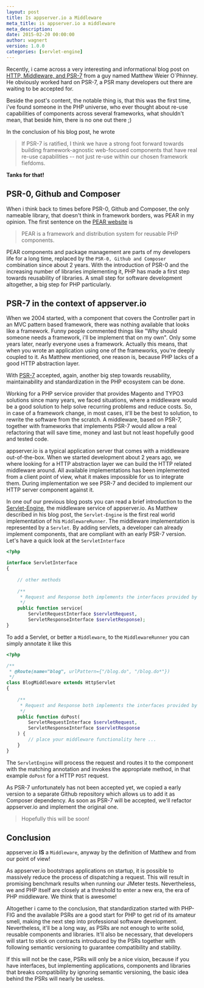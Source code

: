 ```yaml
---
layout: post
title: Is appserver.io a Middleware
meta_title: is appserver.io a middleware
meta_description: 
date: 2015-02-20 00:00:00
author: wagnert
version: 1.0.0
categories: [servlet-engine]
---
```


Recently, i came across a very interesting and informational blog post on [HTTP, Middleware, and PSR-7](https://mwop.net/blog/2015-01-08-on-http-middleware-and-psr-7.html) from a guy named Matthew Weier O`Phinney. He obviously worked hard on PSR-7, a PSR many developers out there are waiting to be accepted for.

Beside the post's content, the notable thing is, that this was the first time, i've found someone in the PHP universe, who ever thought about re-use capabilities of components across several frameworks, what shouldn't mean, that beside him, there is no one out there ;)

In the conclusion of his blog post, he wrote

> If PSR-7 is ratified, I think we have a strong foot forward towards building framework-agnostic web-focused components that have real re-use capabilities -- not just re-use within our chosen framework fiefdoms.

**Tanks for that!**

## PSR-0, Github and Composer

When i think back to times before PSR-0, Github and Composer, the only nameable library, that doesn't think in framework borders, was PEAR in my opinion. The first sentence on the [PEAR website](http://pear.php.net) is

> PEAR is a framework and distribution system for reusable PHP components.

PEAR components and package management are parts of my developers life for a long time, replaced by the `PSR-0, Github and Composer` combination since about 2 years. With the
introduction of PSR-0 and the increasing number of libraries implementing it, PHP has made a first step towards reusability of libraries. A small step for software development altogether, a big step for PHP particularly.

## PSR-7 in the context of appserver.io

When we 2004 started, with a component that covers the Controller part in an MVC pattern based framework, there was nothing available that looks like a framework. Funny people commented things like "Why should someone needs a framework, i'll be implement that on my own". Only some years later, nearly everyone uses a framework. Actually this means, that when you wrote an application using one of the frameworks, you're deeply coupled to it. As Matthew mentioned, one reason is, because PHP lacks of a good HTTP abstraction layer.

With [PSR-7](https://github.com/php-fig/fig-standards/tree/master/proposed) accepted, again, another big step towards reusability, maintainability and standardization in the PHP ecosystem can be done.

Working for a PHP service provider that provides Magento and TYPO3 solutions since many years, we faced situations, where a middleware would be a good solution to help solve recurring problems and reduce costs. So, in case of a framework change, in most cases, it'll be the best to solution, to rewrite the software from the scratch. A middleware, based on PSR-7, together with frameworks that implements PSR-7 would allow a real refactoring that will save time, money and last but not least hopefully good and tested code.

appserver.io is a typical application server that comes with a middleware out-of-the-box.
When we started development about 2 years ago, we where looking for a HTTP abstraction
layer we can build the HTTP related middleware around. All available implementations has been implemented from a client point of view, what it makes impossible for us to integrate them. During implementation we see PSR-7 and decided to implement our HTTP server component against it.

In one ouf our previous blog posts you can read a brief introduction to the [Servlet-Engine](<{{ "/get-started/documentation/servlet-engine.html" | prepend: site.baseurl }}>), the middleware service of appserver.io. As Matthew described in his blog post, the `Servlet-Engine` is the first real world implementation of his `MiddlewareRunner`. The middleware implementation is represented by a `Servlet`. By adding servlets, a developer can already implement components, that are compliant with an early PSR-7 version. Let's have a quick look at the `ServletInterface`

```php
<?php

interface ServletInterface
{
   
    // other methods
   
    /**
     * Request and Response both implements the interfaces provided by PSR-7.
     */
    public function service(
    	ServletRequestInterface $servletRequest, 
    	ServletResponseInterface $servletResponse);
}

```  

To add a Servlet, or better a `Middleware`, to the `MiddlewareRunner` you can simply annotate it like this

```php
<?php

/**
 * @Route(name="blog", urlPattern={"/blog.do", "/blog.do*"})
 */
class BlogMiddleware extends HttpServlet
{
   
    /**
     * Request and Response both implements the interfaces provided by PSR-7.
     */
    public function doPost(
    	ServletRequestInterface $servletRequest, 
    	ServletResponseInterface $servletResponse
    ) {
    	// place your middleware functionality here ...
    }
}
```

The `ServletEngine` will process the request and routes it to the component with the matching annotation and invokes the appropriate method, in that example `doPost` for a HTTP `POST` request.

As PSR-7 unfortunately has not been accepted yet, we copied a early version to a separate Github repository which allows us to add it as Composer dependency. As soon as PSR-7 will be accepted, we'll refactor appserver.io and implement the original one.

> Hopefully this will be soon!

## Conclusion

appserver.io **IS** a `Middleware`, anyway by the definition of Matthew and from our point of view!

As appserver.io bootstraps applications on startup, it is possible to massively reduce the process of dispatching a request. This will result in promising benchmark results when running our JMeter tests. Nevertheless, we and PHP itself are closely at a threshold to enter a new era, the era of PHP middleware. We think that is awesome!

Altogether i came to the conclusion, that standardization started with PHP-FIG and the available PSRs are a good start for PHP to get rid of its amateur smell, making the next step into professional software development. Nevertheless, it'll be a long way, as PSRs are not enough to write solid, reusable components and libraries. It'll also be necessary, that developers will start to stick on contracts introduced by the PSRs together with following semantic versioning to guarantee compatibility and stability.

If this will not be the case, PSRs will only be a nice vision, because if you have interfaces, but implementing applications, components and libraries that breaks compatibility by ignoring semantic versioning, the basic idea behind the PSRs will nearly be useless.
